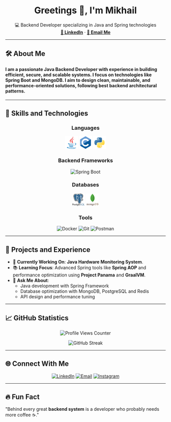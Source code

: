 <div align="center">
  <h1>Greetings 👋, I'm Mikhail</h1>
  <p>
    💻 Backend Developer specializing in Java and Spring technologies<br/>
    <a href="https://www.linkedin.com/in/mikhail-shytsko-029a5a297/"><strong>🔗 LinkedIn</strong></a>
    ·
    <a href="mailto:mikhail.shytsko@gmail.com"><strong>📧 Email Me</strong></a>
  </p>
</div>

---

## 🛠️ About Me
#### I am a passionate **Java Backend Developer** with experience in building efficient, secure, and scalable systems. I focus on technologies like **Spring Boot** and **MongoDB**. I aim to design clean, maintainable, and performance-oriented solutions, following best backend architectural patterns.

---

## 🔧 Skills and Technologies

<div align="center">
  <h3>Languages</h3>
  <img src="https://raw.githubusercontent.com/devicons/devicon/master/icons/java/java-original.svg" alt="Java" height="40"/>
  <img src="https://raw.githubusercontent.com/devicons/devicon/master/icons/c/c-original.svg" alt="C" height="40"/>
  <img src="https://raw.githubusercontent.com/devicons/devicon/master/icons/python/python-original.svg" alt="Python" height="40"/>
</div>

<div align="center">
  <h3>Backend Frameworks</h3>
  <img src="https://www.vectorlogo.zone/logos/springio/springio-icon.svg" alt="Spring Boot" height="40"/>
</div>

<div align="center">
  <h3>Databases</h3>
  <img src="https://raw.githubusercontent.com/devicons/devicon/master/icons/postgresql/postgresql-original-wordmark.svg" alt="PostgreSQL" height="40"/>
  <img src="https://raw.githubusercontent.com/devicons/devicon/master/icons/mongodb/mongodb-original-wordmark.svg" alt="MongoDB" height="40"/>
</div>

<div align="center">
  <h3>Tools</h3>
  <img src="https://www.vectorlogo.zone/logos/docker/docker-icon.svg" alt="Docker" height="40"/>
  <img src="https://www.vectorlogo.zone/logos/git-scm/git-scm-icon.svg" alt="Git" height="40"/>
  <img src="https://www.vectorlogo.zone/logos/getpostman/getpostman-icon.svg" alt="Postman" height="40"/>
</div>

---

## 🚀 Projects and Experience
- 🔭 **Currently Working On**: **Java Hardware Monitoring System**.  
- 📚 **Learning Focus**: Advanced Spring tools like **Spring AOP** and performance optimization using **Project Panama** and **GraalVM**.  
- 💬 **Ask Me About**:  
   - Java development with Spring Framework  
   - Database optimization with MongoDB, PostgreSQL and Redis
   - API design and performance tuning  

---

## 📈 GitHub Statistics

<p align="center">
  <img src="https://komarev.com/ghpvc/?username=xfiive&color=blue&style=flat&label=Profile+Views" alt="Profile Views Counter">
</p>

<div align="center">
  <img src="https://github-readme-streak-stats.herokuapp.com/?user=xfiive&theme=tokyonight&hide_border=false" alt="GitHub Streak"/>
</div>

---

## 🌐 Connect With Me

<p align="center">
  <a href="https://www.linkedin.com/in/mikhail-shytsko-029a5a297/"><img src="https://raw.githubusercontent.com/rahuldkjain/github-profile-readme-generator/master/src/images/icons/Social/linked-in-alt.svg" alt="LinkedIn" height="40" width="40"/></a>
  <a href="mailto:mikhail.shytsko@gmail.com"><img src="https://www.vectorlogo.zone/logos/gmail/gmail-icon.svg" alt="Email" height="40" width="40"/></a>
  <a href="https://www.instagram.com/mikh.sh/"><img src="https://raw.githubusercontent.com/rahuldkjain/github-profile-readme-generator/master/src/images/icons/Social/instagram.svg" alt="Instagram" height="40" width="40"/></a>
</p>

---

## 🔥 Fun Fact
"Behind every great **backend system** is a developer who probably needs more coffee ☕."  
